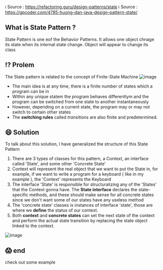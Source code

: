 ℹ️ Source : https://refactoring.guru/design-patterns/state
ℹ️ Source : https://gpcoder.com/4785-huong-dan-java-design-pattern-state/

## What is State Pattern ? 
State Pattern is one eof the Behavior Patterns. It allows one object chnage its state when its internal state change.
Object will appear to change its class
## ⁉️ Prolem
The State pattern is related to the concept of Finite-State Machine
![image](https://user-images.githubusercontent.com/80462415/164145988-1843b2fb-8ac6-4bcb-bc8f-508b42866921.png)
- The main idea is at any time, there is a finite number of states which a program can be in
- Within any unique statem the program behaves differentlym and the program can be switched from one state to another instantaneously
- However, depending on a current state, the program may or may not switch to certain other states
- The **switching rules** called _transitions_ are also finite and predetermined.
## 😄 Solution
 To talk about this solution, I have generalized the structure of this State Pattern
 1. There are 3 types of classes for this pattern, a Context, an interface called 'State', and some other 'Concrete State'
 2. Context will represent the real object that we want to put the State in, for example, if we want to write a program for a keyboard ( like in my example ), the 'Context' represents the Keyboard 
 3. The interface 'State' is responsible for structuralizing any of the 'States' that the Context  gonna have. The **State interface** declares the state-specific methods, and these should make sense for all concrete states since we don't want some of our states have any useless method
 4. The 'concrete state' classes is instances of interface 'state', those are where we **define** the status of our context.
 5. Both **context** and **concrete states** can set the next state of the context and perform the actual state transition by replacing the state object linked to the context.
 
 
 ![image](https://user-images.githubusercontent.com/80462415/164146794-42073e9d-e5c5-4e03-a501-3c7e435f543e.png)

## 😱 end
check out some example
